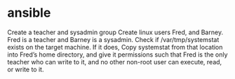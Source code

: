 # ansible
Create a teacher and sysadmin group
Create linux users Fred, and Barney. Fred is a teacher and Barney is a
sysadmin.
Check if /var/tmp/systemstat exists on the target machine. If it does, Copy
systemstat from that location into Fred’s home directory, and give it permissions
such that Fred is the only teacher who can write to it, and no other non-root user
can execute, read, or write to it.
